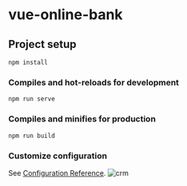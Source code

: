 # vue-online-bank

## Project setup
```
npm install
```

### Compiles and hot-reloads for development
```
npm run serve
```

### Compiles and minifies for production
```
npm run build
```

### Customize configuration
See [Configuration Reference](https://cli.vuejs.org/config/).
![crm](https://user-images.githubusercontent.com/83923244/168384640-62030647-c676-4d1e-96c6-af790b7f4f51.png)
